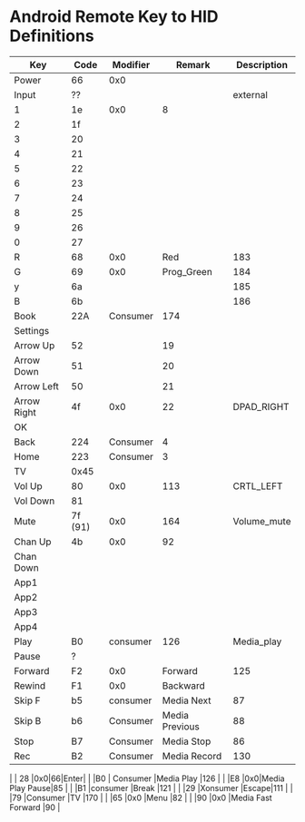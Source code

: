 # Android Remote Key to HID Definitions

| Key | Code | Modifier | Remark | Description |
| --- | --- | --- | --- | --- |
| Power|66|0x0 |  | |
|Input | ?? |  |  |external |
|1 |1e|0x0|8| |
|2 |1f |  |  | |
|3 |20|  |  | |
|4 |21|  |  | |
|5 |22|  |  | |
|6 |23|  |  | |
|7 |24|  |  | |
|8 |25|  |  | |
|9 |26|  |  | |
|0 |27|  |  | |
|R |68|0x0  |Red  |183 |
|G |69  |0x0  |Prog_Green  |184 |
|y |6a |  |  |185 |
|B |6b  |  |  |186 |
|Book |22A|Consumer|174| |
|Settings |  |  |  | |
|Arrow Up |52|  |19 | |
|Arrow Down |51|  |20| |
|Arrow Left |50|  |21| |
|Arrow Right |4f|0x0|22|DPAD_RIGHT|
|OK |  |  |  | |
|Back |224|Consumer|4| |
|Home |223|Consumer|3  | |
|TV | 0x45 |  |  | |
|Vol Up |80  |0x0  |113  |CRTL_LEFT |
|Vol Down |81  |  |  | |
|Mute |7f (91) |0x0  |164  |Volume_mute |
|Chan Up |4b|0x0|92| |
|Chan Down |  |  |  | |
|App1 |  |  |  | |
|App2 |  |  |  | |
|App3 |  |  |  | |
|App4 |  |  |  | |
|Play |B0 |consumer  |126|Media_play |
|Pause |?  |  |  | |
|Forward |F2|0x0  |Forward|125 |
|Rewind |F1  |0x0  |Backward  | |
|Skip F | b5 |consumer  |Media Next  |87 |
|Skip B |b6  |Consumer  |Media Previous  |88 |
|Stop|B7  |Consumer  |Media Stop  |86 |
|Rec |B2  |Consumer  |Media Record|130|

| | 28 |0x0|66|Enter|
| |B0 | Consumer |Media Play  |126 |
| |E8  |0x0|Media Play Pause|85 |
| |B1 |consumer |Break |121 |
| |29  |Xonsumer  |Escape|111 |
| |79  |Consumer  |TV  |170 |
| |65  |0x0  |Menu  |82 |
| |90  |0x0  |Media Fast Forward  |90 |

